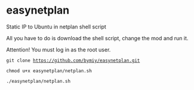# easynetplan
Static IP to Ubuntu in netplan shell script

All you have to do is download the shell script, change the mod and run it.

Attention! You must log in as the root user.

<code>git clone https://github.com/bymiy/easynetplan.git</code>

<code>chmod u+x easynetplan/netplan.sh</code>

<code>./easynetplan/netplan.sh</code>
